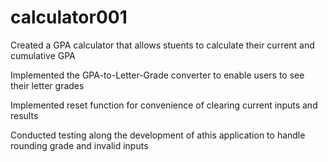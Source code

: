 # calculator001
Created a GPA calculator that allows stuents to calculate their current and cumulative GPA

Implemented the GPA-to-Letter-Grade converter to enable users to see their letter grades

Implemented reset function for convenience of clearing current inputs and results

Conducted testing along the development of athis application to handle rounding grade and invalid inputs
